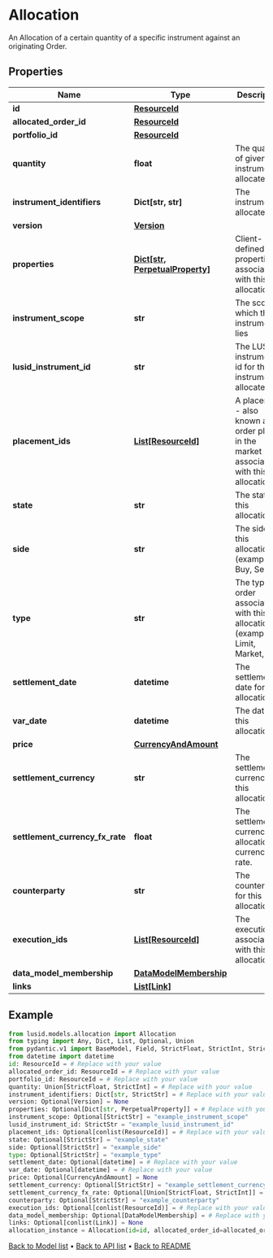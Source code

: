 # Allocation

An Allocation of a certain quantity of a specific instrument against an originating Order.
## Properties
Name | Type | Description | Notes
------------ | ------------- | ------------- | -------------
**id** | [**ResourceId**](ResourceId.md) |  | 
**allocated_order_id** | [**ResourceId**](ResourceId.md) |  | 
**portfolio_id** | [**ResourceId**](ResourceId.md) |  | 
**quantity** | **float** | The quantity of given instrument allocated. | 
**instrument_identifiers** | **Dict[str, str]** | The instrument allocated. | 
**version** | [**Version**](Version.md) |  | [optional] 
**properties** | [**Dict[str, PerpetualProperty]**](PerpetualProperty.md) | Client-defined properties associated with this allocation. | [optional] 
**instrument_scope** | **str** | The scope in which the instrument lies | [optional] 
**lusid_instrument_id** | **str** | The LUSID instrument id for the instrument allocated. | 
**placement_ids** | [**List[ResourceId]**](ResourceId.md) | A placement - also known as an order placed in the market - associated with this allocation. | [optional] 
**state** | **str** | The state of this allocation. | [optional] 
**side** | **str** | The side of this allocation (examples: Buy, Sell, ...). | [optional] 
**type** | **str** | The type of order associated with this allocation (examples: Limit, Market, ...). | [optional] 
**settlement_date** | **datetime** | The settlement date for this allocation. | [optional] 
**var_date** | **datetime** | The date of this allocation. | [optional] 
**price** | [**CurrencyAndAmount**](CurrencyAndAmount.md) |  | [optional] 
**settlement_currency** | **str** | The settlement currency of this allocation. | [optional] 
**settlement_currency_fx_rate** | **float** | The settlement currency to allocation currency FX rate. | [optional] 
**counterparty** | **str** | The counterparty for this allocation. | [optional] 
**execution_ids** | [**List[ResourceId]**](ResourceId.md) | The executions associated with this allocation | [optional] 
**data_model_membership** | [**DataModelMembership**](DataModelMembership.md) |  | [optional] 
**links** | [**List[Link]**](Link.md) |  | [optional] 
## Example

```python
from lusid.models.allocation import Allocation
from typing import Any, Dict, List, Optional, Union
from pydantic.v1 import BaseModel, Field, StrictFloat, StrictInt, StrictStr, conlist, constr
from datetime import datetime
id: ResourceId = # Replace with your value
allocated_order_id: ResourceId = # Replace with your value
portfolio_id: ResourceId = # Replace with your value
quantity: Union[StrictFloat, StrictInt] = # Replace with your value
instrument_identifiers: Dict[str, StrictStr] = # Replace with your value
version: Optional[Version] = None
properties: Optional[Dict[str, PerpetualProperty]] = # Replace with your value
instrument_scope: Optional[StrictStr] = "example_instrument_scope"
lusid_instrument_id: StrictStr = "example_lusid_instrument_id"
placement_ids: Optional[conlist(ResourceId)] = # Replace with your value
state: Optional[StrictStr] = "example_state"
side: Optional[StrictStr] = "example_side"
type: Optional[StrictStr] = "example_type"
settlement_date: Optional[datetime] = # Replace with your value
var_date: Optional[datetime] = # Replace with your value
price: Optional[CurrencyAndAmount] = None
settlement_currency: Optional[StrictStr] = "example_settlement_currency"
settlement_currency_fx_rate: Optional[Union[StrictFloat, StrictInt]] = # Replace with your value
counterparty: Optional[StrictStr] = "example_counterparty"
execution_ids: Optional[conlist(ResourceId)] = # Replace with your value
data_model_membership: Optional[DataModelMembership] = # Replace with your value
links: Optional[conlist(Link)] = None
allocation_instance = Allocation(id=id, allocated_order_id=allocated_order_id, portfolio_id=portfolio_id, quantity=quantity, instrument_identifiers=instrument_identifiers, version=version, properties=properties, instrument_scope=instrument_scope, lusid_instrument_id=lusid_instrument_id, placement_ids=placement_ids, state=state, side=side, type=type, settlement_date=settlement_date, var_date=var_date, price=price, settlement_currency=settlement_currency, settlement_currency_fx_rate=settlement_currency_fx_rate, counterparty=counterparty, execution_ids=execution_ids, data_model_membership=data_model_membership, links=links)

```

[Back to Model list](../README.md#documentation-for-models) &#8226; [Back to API list](../README.md#documentation-for-api-endpoints) &#8226; [Back to README](../README.md)

